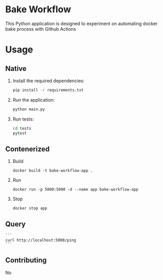 # Bake Workflow

This Python application is designed to experiment on automating docker bake process with Github Actions

# Usage

## Native

1. Install the required dependencies:
    ```sh
    pip install -r requirements.txt
    ```
2. Run the application:
    ```sh
    python main.py
    ```
3. Run tests:
    ```sh
    cd tests
    pytest
    ```
## Contenerized

1. Build
    ```
    docker build -t bake-workflow-app .
    ```
2. Run 
    ```
    docker run -p 5000:5000 -d --name app bake-workflow-app
    ```
3. Stop
    ```
    docker stop app
    ```

## Query
    ```
    curl http://localhost:5000/ping
    ```

## Contributing

No